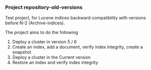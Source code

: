 
### Project repository-old-versions

Test project, for Lucene indices backward compatibility with versions before N-2
(Archive-indices).

The project aims to do the following
1. Deploy a cluster in version 5 / 6
2. Create an index, add a document, verify index integrity, create a snapshot
3. Deploy a cluster in the Current version
4. Restore an index and verify index integrity





